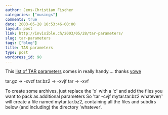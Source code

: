 ```yaml
---
author: Jens-Christian Fischer
categories: ["musings"]
comments: true
date: 2003-05-28 10:53:46+00:00
layout: post
link: http://invisible.ch/2003/05/28/tar-parameters/
slug: tar-parameters
tags: ["blog"]
title: TAR parameters
type: post
wordpress_id: 98
---
```


This [list of TAR parameters](http://vowe.net/archives/003353.html) comes in really handy.... thanks [vowe](http://vowe.net)
<!-- more -->
tar.gz -> -xvzf 
tar.bz2 -> -xvjf
tar -> -xvf

To create some archives, just replace the 'x' with a 'c' and add the files you want to pack as additional parameters  So 'tar -cvjf mytar.tar.bz2 whatever/' will create a file named mytar.tar.bz2, containing all the files and subdirs below (and including) the directory 'whatever'.
